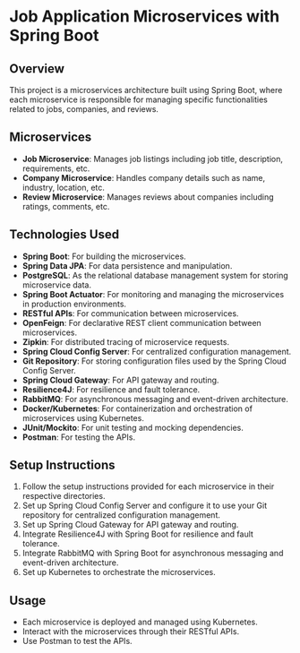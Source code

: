 # Job Application Microservices with Spring Boot

## Overview
This project is a microservices architecture built using Spring Boot, where each microservice is responsible for managing specific functionalities related to jobs, companies, and reviews.

## Microservices
- **Job Microservice**: Manages job listings including job title, description, requirements, etc.
- **Company Microservice**: Handles company details such as name, industry, location, etc.
- **Review Microservice**: Manages reviews about companies including ratings, comments, etc.

## Technologies Used
- **Spring Boot**: For building the microservices.
- **Spring Data JPA**: For data persistence and manipulation.
- **PostgreSQL**: As the relational database management system for storing microservice data.
- **Spring Boot Actuator**: For monitoring and managing the microservices in production environments.
- **RESTful APIs**: For communication between microservices.
- **OpenFeign**: For declarative REST client communication between microservices.
- **Zipkin**: For distributed tracing of microservice requests.
- **Spring Cloud Config Server**: For centralized configuration management.
- **Git Repository**: For storing configuration files used by the Spring Cloud Config Server.
- **Spring Cloud Gateway**: For API gateway and routing.
- **Resilience4J**: For resilience and fault tolerance.
- **RabbitMQ**: For asynchronous messaging and event-driven architecture.
- **Docker/Kubernetes**: For containerization and orchestration of microservices using Kubernetes.
- **JUnit/Mockito**: For unit testing and mocking dependencies.
- **Postman**: For testing the APIs.

## Setup Instructions
1. Follow the setup instructions provided for each microservice in their respective directories.
2. Set up Spring Cloud Config Server and configure it to use your Git repository for centralized configuration management.
3. Set up Spring Cloud Gateway for API gateway and routing.
4. Integrate Resilience4J with Spring Boot for resilience and fault tolerance.
5. Integrate RabbitMQ with Spring Boot for asynchronous messaging and event-driven architecture.
6. Set up Kubernetes to orchestrate the microservices.

## Usage
- Each microservice is deployed and managed using Kubernetes.
- Interact with the microservices through their RESTful APIs.
- Use Postman to test the APIs.

